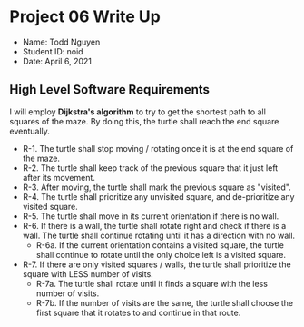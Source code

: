 # Project 06 Write Up

- Name: Todd Nguyen
- Student ID: noid
- Date: April 6, 2021

## High Level Software Requirements

I will employ **Dijkstra's algorithm** to try to get the shortest path to all squares of the maze. By doing this, the turtle shall reach the end square eventually.

- R-1. The turtle shall stop moving / rotating once it is at the end square of the maze.
- R-2. The turtle shall keep track of the previous square that it just left after its movement.
- R-3. After moving, the turtle shall mark the previous square as "visited".
- R-4. The turtle shall prioritize any unvisited square, and de-prioritize any visited square.
- R-5. The turtle shall move in its current orientation if there is no wall.
- R-6. If there is a wall, the turtle shall rotate right and check if there is a wall. The turtle shall continue rotating until it has a direction with no wall.
  - R-6a. If the current orientation contains a visited square, the turtle shall continue to rotate until the only choice left is a visited square.
- R-7. If there are only visited squares / walls, the turtle shall prioritize the square with LESS number of visits.
  - R-7a. The turtle shall rotate until it finds a square with the less number of visits.
  - R-7b. If the number of visits are the same, the turtle shall choose the first square that it rotates to and continue in that route.
